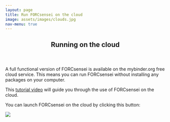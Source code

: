 ```yaml
---
layout: page
title: Run FORCsensei on the cloud
image: assets/images/clouds.jpg
nav-menu: true
---
```


<!-- Main -->
<div id="main" class="alt">

<!-- One -->
<section id="one">
	<div class="inner">
		<header class="major">
			<h1>Running on the cloud</h1>
		</header>

<!-- Content -->
<p>A full functional version of FORCsensei is available on the mybinder.org free cloud service. This means you can run FORCsensei without installing any packages on your computer.</p>

<p>This <a href="https://youtu.be/hFAtYJLci5I" target="_blank">tutorial video</a> will guide you through the use of FORCsensei on the cloud.</p>

<p>You can launch FORCsensei on the cloud by clicking this button:</p>

<a href="https://mybinder.org/v2/gh/FORCaist/turbosensei/master?urlpath=%2Fapps%2FTURBOsensei.ipynb" target="_blank">
<img src="https://mybinder.org/badge_logo.svg">
</a>
